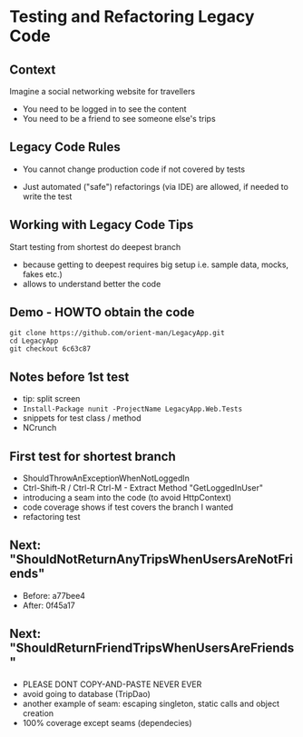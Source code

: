 # Testing and Refactoring Legacy Code

## Context

Imagine a social networking website for travellers

 * You need to be logged in to see the content
 * You need to be a friend to see someone else's trips

## Legacy Code Rules

 * You cannot change production code if not covered by tests
  - Just automated ("safe") refactorings (via IDE) are allowed,
    if needed to write the test

## Working with Legacy Code Tips

Start testing from shortest do deepest branch

 * because getting to deepest requires big setup i.e. sample data, mocks, fakes etc.)
 * allows to understand better the code

## Demo - HOWTO obtain the code

    git clone https://github.com/orient-man/LegacyApp.git
    cd LegacyApp
    git checkout 6c63c87

## Notes before 1st test

 * tip: split screen
 * `Install-Package nunit -ProjectName LegacyApp.Web.Tests`
 * snippets for test class / method
 * NCrunch

## First test for shortest branch

 * ShouldThrowAnExceptionWhenNotLoggedIn
 * Ctrl-Shift-R / Ctrl-R Ctrl-M - Extract Method "GetLoggedInUser"
 * introducing a seam into the code (to avoid HttpContext)
 * code coverage shows if test covers the branch I wanted
 * refactoring test

## Next: "ShouldNotReturnAnyTripsWhenUsersAreNotFriends"

 * Before: a77bee4
 * After: 0f45a17

## Next: "ShouldReturnFriendTripsWhenUsersAreFriends"

 * PLEASE DONT COPY-AND-PASTE NEVER EVER
 * avoid going to database (TripDao)
 * another example of seam: escaping singleton, static calls and object creation
 * 100% coverage except seams (dependecies)
